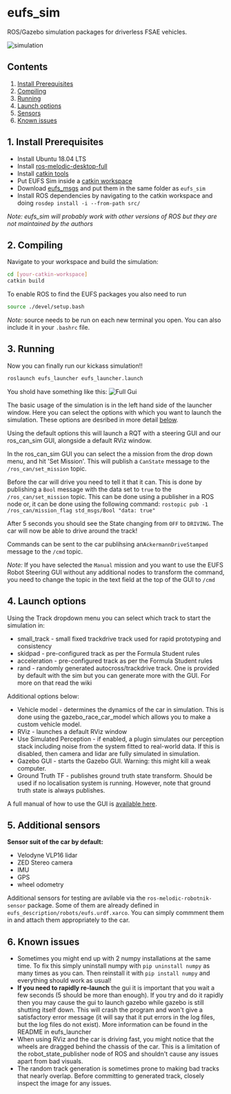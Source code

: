 # eufs_sim

ROS/Gazebo simulation packages for driverless FSAE vehicles.

![simulation](https://gitlab.com/eufs/eufs_sim/wikis/uploads/ec226003a607ce00ec37a51913bf65e3/image.png)

## Contents

1. [Install Prerequisites](#requirements)
2. [Compiling](#compiling)
3. [Running](#running)
4. [Launch options](#options)
5. [Sensors](#sensors)
6. [Known issues](#issues)

## 1. Install Prerequisites <a name="requirements"></a>

- Install Ubuntu 18.04 LTS
- Install [ros-melodic-desktop-full](http://wiki.ros.org/kinetic/Installation)
- Install [catkin tools](https://catkin-tools.readthedocs.io/en/latest/installing.html)
- Put EUFS Sim inside a [catkin workspace](http://wiki.ros.org/catkin/Tutorials/create_a_workspace)
- Download [eufs_msgs](https://gitlab.com/eufs/eufs_msgs) and put them in the same folder as `eufs_sim`
- Install ROS dependencies by navigating to the catkin workspace and doing
`rosdep install -i --from-path src/`

_Note: eufs_sim will probably work with other versions of ROS but they are not maintained by the authors_

## 2. Compiling <a name="compiling"></a>

Navigate to your workspace and build the simulation:

```bash
cd [your-catkin-workspace]
catkin build
```

To enable ROS to find the EUFS packages you also need to run

```bash
source ./devel/setup.bash
```

_Note:_ source needs to be run on each new terminal you open.
You can also include it in your `.bashrc` file.

## 3. Running <a name="running"></a>

Now you can finally run our kickass simulation!!

```bash
roslaunch eufs_launcher eufs_launcher.launch
```

You shold have something like this:
![Full Gui](https://gitlab.com/eufs/eufs_sim/wikis/uploads/5bc6e6e51c1b489c372fd4d790744640/image.png)

The basic usage of the simulation is in the left hand side of
the launcher window.
Here you can select the options with which you want to launch
the simulation. These options are desribed in more detail [below](#options).

Using the default options this will launch a RQT with a steering GUI
and our ros_can_sim GUI, alongside a default RViz window.

In the ros_can_sim GUI you can select the a mission from the
drop down menu, and hit 'Set Mission'. This will publish
a `CanState` message to the `/ros_can/set_mission` topic.

Before the car will drive you need to tell it that it can.
This is done by publishing a `Bool` message with the data
set to `true` to the `/ros_can/set_mission` topic.
This can be done using a publisher in a ROS node or,
it can be done using the following command:
`rostopic pub -1 /ros_can/mission_flag std_msgs/Bool "data: true"`

After 5 seconds you should see the State changing from
`OFF` to `DRIVING`.
The car will now be able to drive around the track!

Commands can be sent to the car publihsing an`AckermannDriveStamped`
message to the `/cmd` topic.

_Note:_
If you have selected the `Manual` mission and you want to use the
EUFS Robot Steering GUI without any additional nodes to transform the command,
you need to change the topic in the text field at the top of the GUI to
`/cmd`


## 4. Launch options <a name="options"></a>

Using the Track dropdown menu you can select which track to start the
simulation in:

- small_track - small fixed trackdrive track used for rapid prototyping
and consistency
- skidpad - pre-configured track as per the Formula Student rules
- acceleration - pre-configured track as per the Formula Student rules
- rand - randomly generated autocross/trackdrive track. One is provided
by default with the sim but you can generate more with the GUI. For
more on that read the wiki

Additional options below:

- Vehicle model - determines the dynamics of the car in simulation.
This is done using the gazebo_race_car_model which allows you
to make a custom vehicle model.
- RViz - launches a default RViz window
- Use Simulated Perception - if enabled, a plugin simulates our perception
stack including noise from the system fitted to real-world data. If this
is disabled, then camera and lidar are fully simulated in simulation.
- Gazebo GUI - starts the Gazebo GUI. Warning: this might kill a weak
computer.
- Ground Truth TF - publishes ground truth state transform. Should be used
if no localisation system is running. However, note that ground truth
state is always publishes.

A full manual of how to use the GUI is
[available here](https://gitlab.com/eufs/eufs_sim/wikis/Simulation/Launcher-Overview).

## 5. Additional sensors <a name="sensors"></a>

**Sensor suit of the car by default:**

- Velodyne VLP16 lidar
- ZED Stereo camera
- IMU
- GPS
- wheel odometry

Additional sensors for testing are avilable via the
`ros-melodic-robotnik-sensor` package. Some of them are already
defined in `eufs_description/robots/eufs.urdf.xarco`. You can simply
commment them in and attach them appropriately to the car.

## 6. Known issues <a name="issues"></a>

- Sometimes you might end up with 2 numpy installations at the same time. To fix this simply uninstall numpy with `pip uninstall numpy` as many times as you can. Then reinstall it with `pip install numpy` and everything should work as usual!
- **If you need to rapidly re-launch** the gui it is important that
you wait a few seconds (5 should be more than enough).
If you try and do it rapidly then you may cause the gui to launch
gazebo while gazebo is still shutting itself down. This will
crash the program and won't give a satisfactory error message
(it will say that it put errors in the log files, but the log files
do not exist). More information can be found in the README
in eufs_launcher
- When using RViz and the car is driving fast, you might notice
that the wheels are dragged behind the chassis of the car. This is a
limitation of the robot_state_publisher node of ROS and shouldn't
cause any issues apart from bad visuals.
- The random track generation is sometimes prone to making bad
tracks that nearly overlap. Before committing to generated track,
closely inspect the image for any issues.
